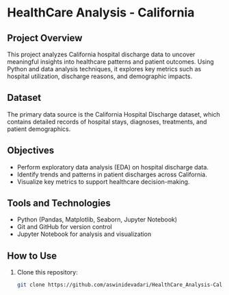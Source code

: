# HealthCare Analysis - California

## Project Overview
This project analyzes California hospital discharge data to uncover meaningful insights into healthcare patterns and patient outcomes. Using Python and data analysis techniques, it explores key metrics such as hospital utilization, discharge reasons, and demographic impacts.

## Dataset
The primary data source is the California Hospital Discharge dataset, which contains detailed records of hospital stays, diagnoses, treatments, and patient demographics.

## Objectives
- Perform exploratory data analysis (EDA) on hospital discharge data.  
- Identify trends and patterns in patient discharges across California.  
- Visualize key metrics to support healthcare decision-making.

## Tools and Technologies
- Python (Pandas, Matplotlib, Seaborn, Jupyter Notebook)  
- Git and GitHub for version control  
- Jupyter Notebook for analysis and visualization  

## How to Use
1. Clone this repository:  
   ```bash
   git clone https://github.com/aswinidevadari/HealthCare_Analysis-California.git

